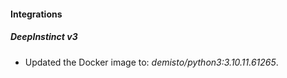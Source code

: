 #### Integrations
##### DeepInstinct v3
- Updated the Docker image to: *demisto/python3:3.10.11.61265*.
